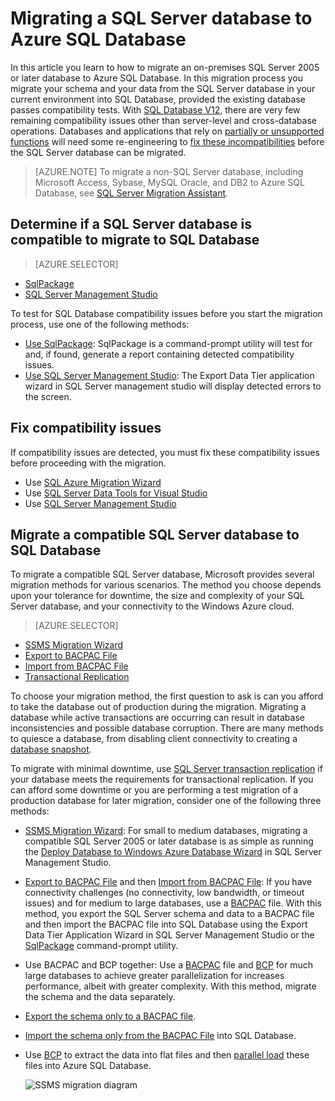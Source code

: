 <properties
   pageTitle="Migrating a SQL Server database to Azure SQL Database"
   description="Windows Azure SQL Database, database deploy, database migration, import database, export database, migration wizard"
   services="sql-database"
   documentationCenter=""
   authors="carlrabeler"
   manager="jeffreyg"
   editor=""/>

<tags
   ms.service="sql-database"
   ms.date="12/17/2015"
   wacn.date=""/>

# Migrating a SQL Server database to Azure SQL Database

In this article you learn to how to migrate an on-premises SQL Server 2005 or later database to Azure SQL Database. In this migration process you migrate your schema and your data from the SQL Server database in your current environment into SQL Database, provided the existing database passes compatibility tests. With [SQL Database V12](/documentation/articles/sql-database-v12-whats-new), there are very few remaining compatibility issues other than server-level and cross-database operations. Databases and applications that rely on [partially or unsupported functions](/documentation/articles/sql-database-transact-sql-information) will need some re-engineering  to [fix these incompatibilities](/documentation/articles/sql-database-cloud-migrate-fix-compatibility-issues) before the SQL Server database can be migrated. 

> [AZURE.NOTE] To migrate a non-SQL Server database, including Microsoft Access, Sybase, MySQL Oracle, and DB2 to Azure SQL Database, see [SQL Server Migration Assistant](http://blogs.msdn.com/b/ssma/).

## Determine if a SQL Server database is compatible to migrate to SQL Database

> [AZURE.SELECTOR]
- [SqlPackage](/documentation/articles/sql-database-cloud-migrate-determine-compatibility-sqlpackage)
- [SQL Server Management Studio](/documentation/articles/sql-database-cloud-migrate-determine-compatibility-ssms)

To test for SQL Database compatibility issues before you start the migration process, use one of the following methods:

- [Use SqlPackage](/documentation/articles/sql-database-cloud-migrate-determine-compatibility-sqlpackage): SqlPackage is a command-prompt utility will test for and, if found, generate a report containing detected compatibility issues.
- [Use SQL Server Management Studio](/documentation/articles/sql-database-cloud-migrate-determine-compatibility-ssms): The Export Data Tier application wizard in SQL Server management studio will display detected errors to the screen.

## Fix compatibility issues

If compatibility issues are detected, you must fix these compatibility issues before proceeding with the migration.

- Use [SQL Azure Migration Wizard](/documentation/articles/sql-database-cloud-migrate-fix-compatibility-issues)
- Use [SQL Server Data Tools for Visual Studio](/documentation/articles/sql-database-cloud-migrate-fix-compatibility-issues-ssdt)
- Use [SQL Server Management Studio](/documentation/articles/sql-database-cloud-migrate-fix-compatibility-issues-ssms)

## Migrate a compatible SQL Server database to SQL Database

To migrate a compatible SQL Server database, Microsoft provides several migration methods for various scenarios. The method you choose depends upon your tolerance for downtime, the size and complexity of your SQL Server database, and your connectivity to the Windows Azure cloud.  

> [AZURE.SELECTOR]
- [SSMS Migration Wizard](/documentation/articles/sql-database-cloud-migrate-compatible-using-ssms-migration-wizard)
- [Export to BACPAC File](/documentation/articles/sql-database-cloud-migrate-compatible-export-bacpac-ssms)
- [Import from BACPAC File](/documentation/articles/sql-database-cloud-migrate-compatible-import-bacpac-ssms)
- [Transactional Replication](/documentation/articles/sql-database-cloud-migrate-compatible-using-transactional-replication)

To choose your migration method, the first question to ask is can you afford to take the database out of production during the migration. Migrating a database while active transactions are occurring can result in database inconsistencies and possible database corruption. There are many methods to quiesce a database, from disabling client connectivity to creating a [database snapshot](https://msdn.microsoft.com/zh-cn/library/ms175876.aspx).

To migrate with minimal downtime, use [SQL Server transaction replication](/documentation/articles/sql-database-cloud-migrate-compatible-using-transactional-replication) if your database meets the requirements for transactional replication. If you can afford some downtime or you are performing a test migration of a production database for later migration, consider one of the following three methods:

- [SSMS Migration Wizard](/documentation/articles/sql-database-cloud-migrate-compatible-using-ssms-migration-wizard): For small to medium databases, migrating a compatible SQL Server 2005 or later database is as simple as running the [Deploy Database to Windows Azure Database Wizard](/documentation/articles/sql-database-cloud-migrate-compatible-using-migration-wizard) in SQL Server Management Studio. 
- [Export to BACPAC File](/documentation/articles/sql-database-cloud-migrate-compatible-export-bacpac-ssms) and then [Import from BACPAC File](/documentation/articles/sql-database-cloud-migrate-compatible-import-bacpac-ssms): If you have connectivity challenges (no connectivity, low bandwidth, or timeout issues) and for medium to large databases, use a [BACPAC](https://msdn.microsoft.com/zh-cn/library/ee210546.aspx#Anchor_4) file. With this method, you export the SQL Server schema and data to a BACPAC file and then import the BACPAC file into SQL Database using the Export Data Tier Application Wizard in SQL Server Management Studio or the [SqlPackage](https://msdn.microsoft.com/zh-cn/library/hh550080.aspx) command-prompt utility.
- Use BACPAC and BCP together: Use a [BACPAC](https://msdn.microsoft.com/zh-cn/library/ee210546.aspx#Anchor_4) file and [BCP](https://msdn.microsoft.com/zh-cn/library/ms162802.aspx) for much large databases to achieve greater parallelization for increases performance, albeit with greater complexity. With this method, migrate the schema and the data separately. 
 - [Export the schema only to a BACPAC file](/documentation/articles/sql-database-cloud-migrate-compatible-export-bacpac-ssms).
 - [Import the schema only from the BACPAC File](/documentation/articles/sql-database-cloud-migrate-compatible-import-bacpac-ssms) into SQL Database. 
 - Use [BCP](https://msdn.microsoft.com/zh-cn/library/ms162802.aspx) to extract the data into flat files and then [parallel load](https://technet.microsoft.com/zh-cn/library/dd425070.aspx) these files into Azure SQL Database.

	 ![SSMS migration diagram](./media/sql-database-cloud-migrate/01SSMSDiagram_new.png)

